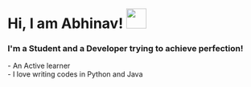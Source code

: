 <h1 align='left'>Hi, I am Abhinav! <img src="https://raw.githubusercontent.com/MartinHeinz/MartinHeinz/master/wave.gif" width="40px"> </h1>
<h3> I'm a Student and a Developer trying to achieve perfection! </h3>
<p> - An Active learner
<br>- I love writing codes in Python and Java
</p>
